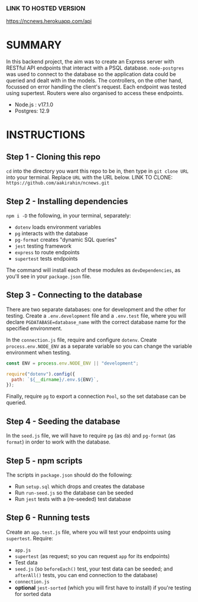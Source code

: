 ### LINK TO HOSTED VERSION

https://ncnews.herokuapp.com/api

# SUMMARY

In this backend project, the aim was to create an Express server with RESTful API endpoints that interact with a PSQL database. `node-postgres` was used to connect to the database so the application data could be queried and dealt with in the models. The controllers, on the other hand, focussed on error handling the client's request. Each endpoint was tested using supertest. Routers were also organised to access these endpoints.

* Node.js : v17.1.0
* Postgres: 12.9

# INSTRUCTIONS

## Step 1 - Cloning this repo

`cd` into the directory you want this repo to be in, then type in `git clone URL` into your terminal. Replace `URL` with the URL below.
LINK TO CLONE: `https://github.com/aakirahin/ncnews.git`

## Step 2 - Installing dependencies

`npm i -D` the following, in your terminal, separately:

- `dotenv` loads environment variables
- `pg` interacts with the database
- `pg-format` creates "dynamic SQL queries"
- `jest` testing framework
- `express` to route endpoints
- `supertest` tests endpoints

The command will install each of these modules as `devDependencies`, as you'll see in your `package.json` file.

## Step 3 - Connecting to the database

There are two separate databases: one for development and the other for testing. Create a `.env.development` file and a `.env.test` file, where you will declare `PGDATABASE=database_name` with the correct database name for the specified environment.

In the `connection.js` file, require and configure `dotenv`. Create `process.env.NODE_ENV` as a separate variable so you can change the variable environment when testing.

```js
const ENV = process.env.NODE_ENV || "development";

require("dotenv").config({
  path: `${__dirname}/.env.${ENV}`,
});
```

Finally, require `pg` to export a connection `Pool`, so the set database can be queried.

## Step 4 - Seeding the database

In the `seed.js` file, we will have to require `pg` (as `db`) and `pg-format` (as `format`) in order to work with the database.

## Step 5 - npm scripts

The scripts in `package.json` should do the following:

- Run `setup.sql` which drops and creates the database
- Run `run-seed.js` so the database can be seeded
- Run `jest` tests with a (re-seeded) test database

## Step 6 - Running tests

Create an `app.test.js` file, where you will test your endpoints using `supertest`. Require:

- `app.js`
- `supertest` (as request; so you can request `app` for its endpoints)
- Test data
- `seed.js` (so `beforeEach()` test, your test data can be seeded; and `afterAll()` tests, you can end connection to the database)
- `connection.js`
- **optional** `jest-sorted` (which you will first have to install) if you're testing for sorted data
